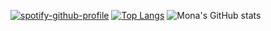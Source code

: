 [![spotify-github-profile](https://spotify-github-profile.vercel.app/api/view?uid=g958dc3wx07w4c2n10xr7wkkj&cover_image=true&theme=novatorem&show_offline=false&background_color=121212&bar_color=d9c394&bar_color_cover=false)](https://github.com/kittinan/spotify-github-profile) 
[![Top Langs](https://github-readme-stats.vercel.app/api/top-langs/?username=Mona-17&layout=compact&theme=onedark&count_private=true)](https://github.com/Mona-17/github-readme-stats) 
![Mona's GitHub stats](https://github-readme-stats.vercel.app/api?username=Mona-17&show_icons=true&theme=onedark)
